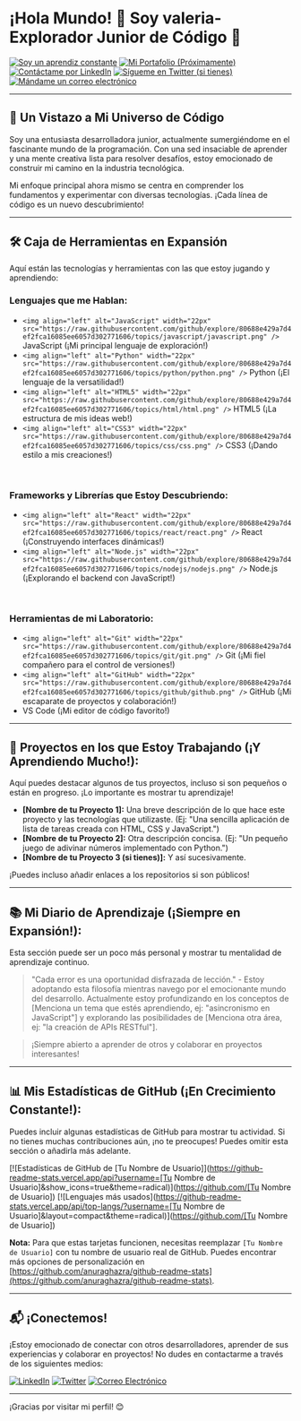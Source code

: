 
# ¡Hola Mundo! 👋 Soy valeria- Explorador Junior de Código 🚀

[![Soy un aprendiz constante](https://img.shields.io/badge/Estado-Aprendiendo%20Siempre-blue?style=for-the-badge)](https://keep-learning.io/)
[![Mi Portafolio (Próximamente)](https://img.shields.io/badge/Mi%20Portafolio-En%20Construcci%C3%B3n-orange?style=for-the-badge)](https://tu-futuro-portafolio.com)
[![Contáctame por LinkedIn](https://img.shields.io/badge/LinkedIn-%230077B5.svg?style=for-the-badge&logo=linkedin&logoColor=white)](https://www.linkedin.com/in/tuperfil/)
[![Sígueme en Twitter (si tienes)](https://img.shields.io/badge/Twitter-%231DA1F2.svg?style=for-the-badge&logo=twitter&logoColor=white)](https://twitter.com/tutwitter)
[![Mándame un correo electrónico](https://img.shields.io/badge/Email-tucorreo%40ejemplo.com-000?style=for-the-badge&logo=mail.ru&logoColor=white)](mailto:tucorreo@ejemplo.com)

---

## 🔭 Un Vistazo a Mi Universo de Código

Soy una entusiasta desarrolladora junior, actualmente sumergiéndome en el fascinante mundo de la programación. Con una sed insaciable de aprender y una mente creativa lista para resolver desafíos, estoy emocionado de construir mi camino en la industria tecnológica.

Mi enfoque principal ahora mismo se centra en comprender los fundamentos y experimentar con diversas tecnologías. ¡Cada línea de código es un nuevo descubrimiento!

---

## 🛠️ Caja de Herramientas en Expansión

Aquí están las tecnologías y herramientas con las que estoy jugando y aprendiendo:

### Lenguajes que me Hablan:
* ` <img align="left" alt="JavaScript" width="22px" src="https://raw.githubusercontent.com/github/explore/80688e429a7d4ef2fca16085ee6057d302771606/topics/javascript/javascript.png" /> ` JavaScript (¡Mi principal lenguaje de exploración!)
* ` <img align="left" alt="Python" width="22px" src="https://raw.githubusercontent.com/github/explore/80688e429a7d4ef2fca16085ee6057d302771606/topics/python/python.png" /> ` Python (¡El lenguaje de la versatilidad!)
* ` <img align="left" alt="HTML5" width="22px" src="https://raw.githubusercontent.com/github/explore/80688e429a7d4ef2fca16085ee6057d302771606/topics/html/html.png" /> ` HTML5 (¡La estructura de mis ideas web!)
* ` <img align="left" alt="CSS3" width="22px" src="https://raw.githubusercontent.com/github/explore/80688e429a7d4ef2fca16085ee6057d302771606/topics/css/css.png" /> ` CSS3 (¡Dando estilo a mis creaciones!)

<br />

### Frameworks y Librerías que Estoy Descubriendo:
* ` <img align="left" alt="React" width="22px" src="https://raw.githubusercontent.com/github/explore/80688e429a7d4ef2fca16085ee6057d302771606/topics/react/react.png" /> ` React (¡Construyendo interfaces dinámicas!)
* ` <img align="left" alt="Node.js" width="22px" src="https://raw.githubusercontent.com/github/explore/80688e429a7d4ef2fca16085ee6057d302771606/topics/nodejs/nodejs.png" /> ` Node.js (¡Explorando el backend con JavaScript!)

<br />

### Herramientas de mi Laboratorio:
* ` <img align="left" alt="Git" width="22px" src="https://raw.githubusercontent.com/github/explore/80688e429a7d4ef2fca16085ee6057d302771606/topics/git/git.png" /> ` Git (¡Mi fiel compañero para el control de versiones!)
* ` <img align="left" alt="GitHub" width="22px" src="https://raw.githubusercontent.com/github/explore/80688e429a7d4ef2fca16085ee6057d302771606/topics/github/github.png" /> ` GitHub (¡Mi escaparate de proyectos y colaboración!)
* VS Code (¡Mi editor de código favorito!)

---

## 🔭 Proyectos en los que Estoy Trabajando (¡Y Aprendiendo Mucho!):

Aquí puedes destacar algunos de tus proyectos, incluso si son pequeños o están en progreso. ¡Lo importante es mostrar tu aprendizaje!

* **[Nombre de tu Proyecto 1]:** Una breve descripción de lo que hace este proyecto y las tecnologías que utilizaste. (Ej: "Una sencilla aplicación de lista de tareas creada con HTML, CSS y JavaScript.")
* **[Nombre de tu Proyecto 2]:** Otra descripción concisa. (Ej: "Un pequeño juego de adivinar números implementado con Python.")
* **[Nombre de tu Proyecto 3 (si tienes)]:** Y así sucesivamente.

¡Puedes incluso añadir enlaces a los repositorios si son públicos!

---

## 📚 Mi Diario de Aprendizaje (¡Siempre en Expansión!):

Esta sección puede ser un poco más personal y mostrar tu mentalidad de aprendizaje continuo.

> "Cada error es una oportunidad disfrazada de lección." - Estoy adoptando esta filosofía mientras navego por el emocionante mundo del desarrollo. Actualmente estoy profundizando en los conceptos de [Menciona un tema que estés aprendiendo, ej: "asincronismo en JavaScript"] y explorando las posibilidades de [Menciona otra área, ej: "la creación de APIs RESTful"].

> ¡Siempre abierto a aprender de otros y colaborar en proyectos interesantes!

---

## 📊 Mis Estadísticas de GitHub (¡En Crecimiento Constante!):

Puedes incluir algunas estadísticas de GitHub para mostrar tu actividad. Si no tienes muchas contribuciones aún, ¡no te preocupes! Puedes omitir esta sección o añadirla más adelante.

[![Estadísticas de GitHub de [Tu Nombre de Usuario]](https://github-readme-stats.vercel.app/api?username=[Tu Nombre de Usuario]&show_icons=true&theme=radical)](https://github.com/[Tu Nombre de Usuario])
[![Lenguajes más usados](https://github-readme-stats.vercel.app/api/top-langs/?username=[Tu Nombre de Usuario]&layout=compact&theme=radical)](https://github.com/[Tu Nombre de Usuario])

**Nota:** Para que estas tarjetas funcionen, necesitas reemplazar `[Tu Nombre de Usuario]` con tu nombre de usuario real de GitHub. Puedes encontrar más opciones de personalización en [https://github.com/anuraghazra/github-readme-stats](https://github.com/anuraghazra/github-readme-stats).

---

## 📬 ¡Conectemos!

¡Estoy emocionado de conectar con otros desarrolladores, aprender de sus experiencias y colaborar en proyectos! No dudes en contactarme a través de los siguientes medios:

[![LinkedIn](https://img.shields.io/badge/LinkedIn-%230077B5.svg?style=for-the-badge&logo=linkedin&logoColor=white)](https://www.linkedin.com/in/tuperfil/)
[![Twitter](https://img.shields.io/badge/Twitter-%231DA1F2.svg?style=for-the-badge&logo=twitter&logoColor=white)](https://twitter.com/tutwitter)
[![Correo Electrónico](https://img.shields.io/badge/Email-tucorreo%40ejemplo.com-000?style=for-the-badge&logo=mail.ru&logoColor=white)](mailto:tucorreo@ejemplo.com)

---

¡Gracias por visitar mi perfil! 😊
